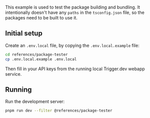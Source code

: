 This example is used to test the package building and bundling. It intentionally doesn't have any `paths` in the `tsconfig.json` file, so the packages need to be built to use it.

## Initial setup

Create an `.env.local` file, by copying the `.env.local.example` file:

```bash
cd references/package-tester
cp .env.local.example .env.local
```

Then fill in your API keys from the running local Trigger.dev webapp service.

## Running

Run the development server:

```bash
pnpm run dev --filter @references/package-tester
```
